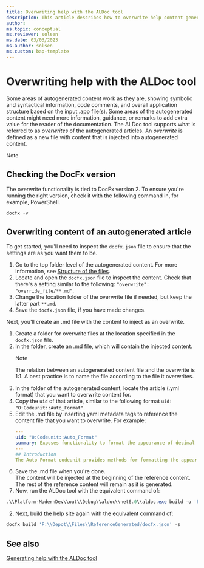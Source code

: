 ```yaml
---
title: Overwriting help with the ALDoc tool
description: This article describes how to overwrite help content generated by the ALDoc tool for Business Central. 
author: 
ms.topic: conceptual
ms.reviewer: solsen
ms.date: 03/03/2023
ms.author: solsen
ms.custom: bap-template
---
```


# Overwriting help with the ALDoc tool

Some areas of autogenerated content work as they are, showing symbolic and syntactical information, code comments, and overall application structure based on the input .app file(s). Some areas of the autogenerated content might need more information, guidance, or remarks to add extra value for the reader of the documentation. The ALDoc tool supports what is referred to as *overwrites* of the autogenerated articles. An *overwrite* is defined as a new file with content that is injected into autogenerated content. 

> [!NOTE]  
> <!-- note about how overwrite is quite an exaggeration -->

## Checking the DocFx version

The overwrite functionality is tied to DocFx version 2. To ensure you're running the right version, check it with the following command in, for example, PowerShell.

```powershell
docfx -v
```

## Overwriting content of an autogenerated article

To get started, you'll need to inspect the `docfx.json` file to ensure that the settings are as you want them to be.

1. Go to the top folder level of the autogenerated content. For more information, see [Structure of the files](help-aldoc-generate-help.md#structure-of-the-files).
1. Locate and open the `docfx.json` file to inspect the content. Check that there's a setting similar to the following: `"overwrite": "override_file/**.md"`. 
1. Change the location folder of the overwrite file if needed, but keep the latter part `**.md`.
1. Save the `docfx.json` file, if you have made changes.

Next, you'll create an .md file with the content to inject as an overwrite.

1. Create a folder for overwrite files at the location specified in the `docfx.json` file.
1. In the folder, create an .md file, which will contain the injected content.  
    > [!NOTE]  
    > The relation between an autogenerated content file and the overwrite is 1:1. A best practice is to name the file according to the file it overwrites. 
1. In the folder of the autogenerated content, locate the article (.yml format) that you want to overwrite content for.
1. Copy the `uid` of that article, similar to the following format `uid: "O:Codeunit::Auto_Format"`.
1. Edit the .md file by inserting yaml metadata tags to reference the content file that you want to overwrite. For example:  
    ```yml
    ---
    uid: "O:Codeunit::Auto_Format"
    summary: Exposes functionality to format the appearance of decimal data types in fields of a table, report, or page.
    ---
    ## Introduction
    The Auto Format codeunit provides methods for formatting the appearance of decimal data types in fields on tables, reports, and pages.
    ```
1. Save the .md file when you're done.  
    The content will be injected at the beginning of the reference content. The rest of the reference content will remain as it is generated.
1. Now, run the ALDoc tool with the equivalent command of:  
```powershell
.\\Platform-ModernDev\\out\\Debug\\aldoc\\net6.0\\aldoc.exe build -o 'F:\\Depot\\Files\\ReferenceGenerated' -s 'F:\\Depot\\Files\\alpackage\\Microsoft_System Application_21.0.45613.0.app'
```
2. Next, build the help site again with the equivalent command of:  
```powershell
docfx build 'F:\\Depot\\Files\\ReferenceGenerated/docfx.json' -s
```


## See also

[Generating help with the ALDoc tool](help-aldoc-generate-help.md)